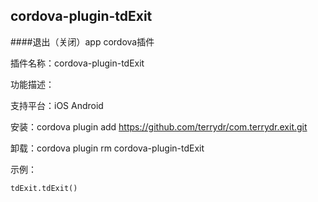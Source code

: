 cordova-plugin-tdExit
-------------------------------
####退出（关闭）app cordova插件

插件名称：cordova-plugin-tdExit

功能描述：

支持平台：iOS  Android

安装：cordova plugin add https://github.com/terrydr/com.terrydr.exit.git

卸载：cordova plugin rm cordova-plugin-tdExit

示例：

    tdExit.tdExit()
